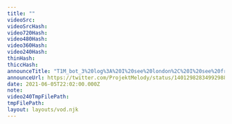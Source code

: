 ```yaml
---
title: ""
videoSrc: 
videoSrcHash: 
video720Hash: 
video480Hash: 
video360Hash: 
video240Hash: 
thinHash: 
thiccHash: 
announceTitle: "T1M_bot_3%20log%3A%20I%20see%20london%2C%20I%20see%20france%20melody%20is%20wearing%20hot%20shibari%20stuff%20beep%20boop"
announceUrl: https://twitter.com/ProjektMelody/status/1401298283499298817
date: 2021-06-05T22:02:00.000Z
note: 
video240TmpFilePath: 
tmpFilePath: 
layout: layouts/vod.njk
---
```

